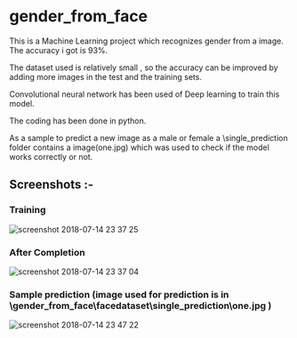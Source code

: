 # gender_from_face

This is a Machine Learning project which recognizes gender from a image. The accuracy i got is 93%.

The dataset used is relatively small , so the accuracy can be improved by adding more images in the test and the training sets.

Convolutional neural network has been used of Deep learning to train this model. 

The coding has been done in python.

As a sample to predict a new image as a male or female a \single_prediction folder contains a image(one.jpg) which was used to check if the model works correctly or not.

## Screenshots :-

### Training

![screenshot 2018-07-14 23 37 25](https://user-images.githubusercontent.com/20671151/42727196-f023c748-87bf-11e8-9474-70e298d04b4d.png)

### After Completion

![screenshot 2018-07-14 23 37 04](https://user-images.githubusercontent.com/20671151/42727199-f4ca1b8a-87bf-11e8-81da-ac46836cf7f6.png)

### Sample prediction (image used for prediction is in \gender_from_face\facedataset\single_prediction\one.jpg )

![screenshot 2018-07-14 23 47 22](https://user-images.githubusercontent.com/20671151/42727274-2ddbccc4-87c1-11e8-8de0-61d3ea437ef3.png)




